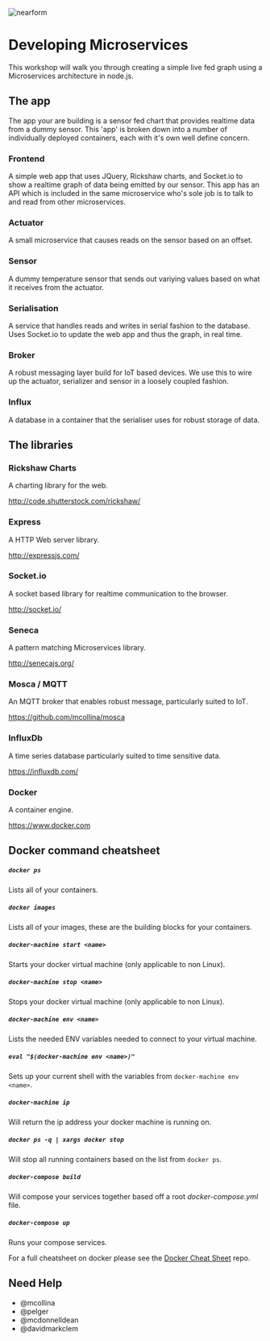 ![nearform](https://rawgit.com/mcollina/enterprise-iot-systems-with-mqtt-and-node/master/src/images/nearform.svg)

# Developing Microservices

This workshop will walk you through creating a simple live fed graph
using a Microservices architecture in node.js.

## The app
The app your are building is a sensor fed chart that provides realtime
data from a dummy sensor. This 'app' is broken down into a number of
individually deployed containers, each with it's own well define concern.

### Frontend
A simple web app that uses JQuery, Rickshaw charts, and Socket.io to show
a realtime graph of data being emitted by our sensor. This app has an API
which is included in the same microservice who's sole job is to talk to
and read from other microservices.

### Actuator
A small microservice that causes reads on the sensor based on an offset.

### Sensor
A dummy temperature sensor that sends out variying values based on what it
receives from the actuator.

### Serialisation
A service that handles reads and writes in serial fashion to the database. Uses
Socket.io to update the web app and thus the graph, in real time.

### Broker
A robust messaging layer build for IoT based devices. We use this to wire up
the actuator, serializer and sensor in a loosely coupled fashion.

### Influx
A database in a container that the serialiser uses for robust storage of data.

## The libraries

### Rickshaw Charts
A charting library for the web.

http://code.shutterstock.com/rickshaw/

### Express
A HTTP Web server library.

http://expressjs.com/

### Socket.io
A socket based library for realtime communication to the browser.

http://socket.io/

### Seneca
A pattern matching Microservices library.

http://senecajs.org/

### Mosca / MQTT
An MQTT broker that enables robust message, particularly suited to IoT.

https://github.com/mcollina/mosca

### InfluxDb
A time series database particularly suited to time sensitive data.

https://influxdb.com/

### Docker
A container engine.

https://www.docker.com

## Docker command cheatsheet

##### `docker ps`
Lists all of your containers.

##### `docker images`
Lists all of your images, these are the building blocks for your containers.

##### `docker-machine start <name>`
Starts your docker virtual machine (only applicable to non Linux).

##### `docker-machine stop <name>`
Stops your docker virtual machine (only applicable to non Linux).

##### `docker-machine env <name>`
Lists the needed ENV variables needed to connect to your virtual machine.

##### `eval "$(docker-machine env <name>)"`
Sets up your current shell with the variables from `docker-machine env <name>`.

##### `docker-machine ip`
Will return the ip address your docker machine is running on.

##### `docker ps -q | xargs docker stop`
Will stop all running containers based on the list from `docker ps`.

##### `docker-compose build`
Will compose your services together based off a root _docker-compose.yml_ file.

##### `docker-compose up`
Runs your compose services.

For a full cheatsheet on docker please see the [Docker Cheat Sheet][] repo.

## Need Help

- @mcollina
- @pelger
- @mcdonnelldean
- @davidmarkclem

[Docker Cheat Sheet]: https://github.com/wsargent/docker-cheat-sheet
